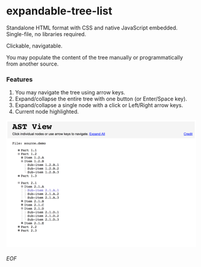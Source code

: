 # expandable-tree-list

Standalone HTML format with CSS and native JavaScript embedded. Single-file, no libraries required.

Clickable, navigatable.

You may populate the content of the tree manually or programmatically from another source.

### Features

1. You may navigate the tree using arrow keys.
2. Expand/collapse the entire tree with one button (or Enter/Space key).
3. Expand/collapse a single node with a click or Left/Right arrow keys.
4. Current node highlighted.

![Demo screenshot](demo.png "Demo")

###### EOF
